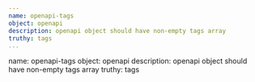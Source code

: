 ```yaml
---
name: openapi-tags
object: openapi
description: openapi object should have non-empty tags array
truthy: tags      
...
```

name: openapi-tags
object: openapi
description: openapi object should have non-empty tags array
truthy: tags  
